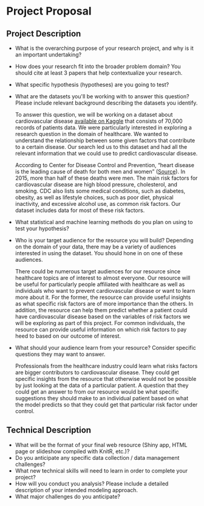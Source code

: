 # Project Proposal

## Project Description

* What is the overarching purpose of your research project, and why is it an important undertaking?
* How does your research fit into the broader problem domain? You should cite at least 3 papers that help contextualize your research. 
* What specific hypothesis (hypotheses) are you going to test?
* What are the datasets you'll be working with to answer this question? Please include relevant background describing the datasets you identify.

    To answer this question, we will be working on a dataset about cardiovascular disease [available on Kaggle](https://www.kaggle.com/sulianova/cardiovascular-disease-dataset) that consists of 70,000 records of patients data. We were particularly interested in exploring a research question in the domain of healthcare. We wanted to understand the relationship between some given factors that contribute to a certain disease. Our search led us to this dataset and had all the relevant information that we could use to predict cardiovascular disease. 
    
    According to Center for Disease Control and Prevention, “heart disease is the leading cause of death for both men and women” ([Source](https://www.cdc.gov/dhdsp/data_statistics/fact_sheets/fs_heart_disease.htm)). In 2015, more than half of these deaths were men. The main risk factors for cardiovascular disease are high blood pressure, cholesterol, and smoking. CDC also lists some medical conditions, such as diabetes, obesity, as well as lifestyle choices, such as poor diet, physical inactivity, and excessive alcohol use, as common risk factors. Our dataset includes data for most of these risk factors.
* What statistical and machine learning methods do you plan on using to test your hypothesis?
* Who is your target audience for the resource you will build? Depending on the domain of your data, there may be a variety of audiences interested in using the dataset. You should hone in on one of these audiences.

    There could be numerous target audiences for our resource since healthcare topics are of interest to almost everyone. Our resource will be useful for particularly people affiliated with healthcare as well as individuals who want to prevent cardiovascular disease or want to learn more about it. For the former, the resource can provide useful insights as what specific risk factors are of more importance than the others. In addition, the resource can help them predict whether a patient could have cardiovascular disease based on the variables of risk factors we will be exploring as part of this project. For common individuals, the resource can provide useful information on which risk factors to pay heed to based on our outcome of interest.

* What should your audience learn from your resource? Consider specific questions they may want to answer.

    Professionals from the healthcare industry could learn what risks factors are bigger contributors to cardiovascular disease. They could get specific insights from the resource that otherwise would not be possible by just looking at the data of a particular patient. A question that they could get an answer to from our resource would be what specific suggestions they should make to an individual patient based on what the model predicts so that they could get that particular risk factor under control.


## Technical Description

* What will be the format of your final web resource (Shiny app, HTML page or slideshow compiled with KnitR, etc.)?
* Do you anticipate any specific data collection / data management challenges?
* What new technical skills will need to learn in order to complete your project?
* How will you conduct you analysis? Please include a detailed description of your intended modeling approach. 
* What major challenges do you anticipate? 